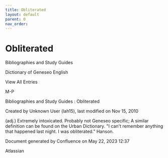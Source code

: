 ```yaml
---
title: Obliterated
layout: default
parent: O
nav_order:
---
```


# Obliterated

Bibliographies and Study Guides

Dictionary of Geneseo English

View All Entries

M-P

Bibliographies and Study Guides : Obliterated

Created by  Unknown User (lah15), last modified on Nov 15, 2010

(adj.) Extremely intoxicated. Probably not Geneseo specific; A similar definition can be found on the Urban Dictionary. &quot;I can't remember anything that happened last night. I was obliterated.&quot; Hanson.

Document generated by Confluence on May 22, 2023 12:37

Atlassian
